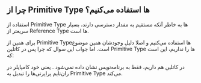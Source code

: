 چرا از Primitive Type ها استفاده می‌کنیم؟
---

استفاده از Primitive Type  ها به خاطر آنکه مستقیم به مفدار دسترسی دارند، بسیار سریعتر از
Reference Type ها است.

برای همین از Primitive Typeها استفاده می‌کنیم و اصلا دلیل وجودشان همین موضوع است.
اما جواب این سوال که چرا پس در کاتلین Primitive Type ها را نداریم،
این است که:

در کاتلین هم داریم، فقط به برنامه‌نویس نشان داده نمی‌شود . یعنی خود کامپایلر در ران‌تایم پراپرتی‌ها را تبدیل به Primitive Type می‌کند.
